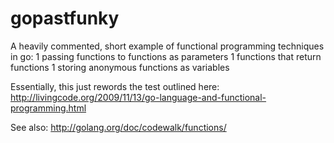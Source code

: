 # gopastfunky

A heavily commented, short example of functional programming techniques in go:
1 passing functions to functions as parameters
1 functions that return functions
1 storing anonymous functions as variables

Essentially, this just rewords the test outlined here:
http://livingcode.org/2009/11/13/go-language-and-functional-programming.html

See also:
http://golang.org/doc/codewalk/functions/
